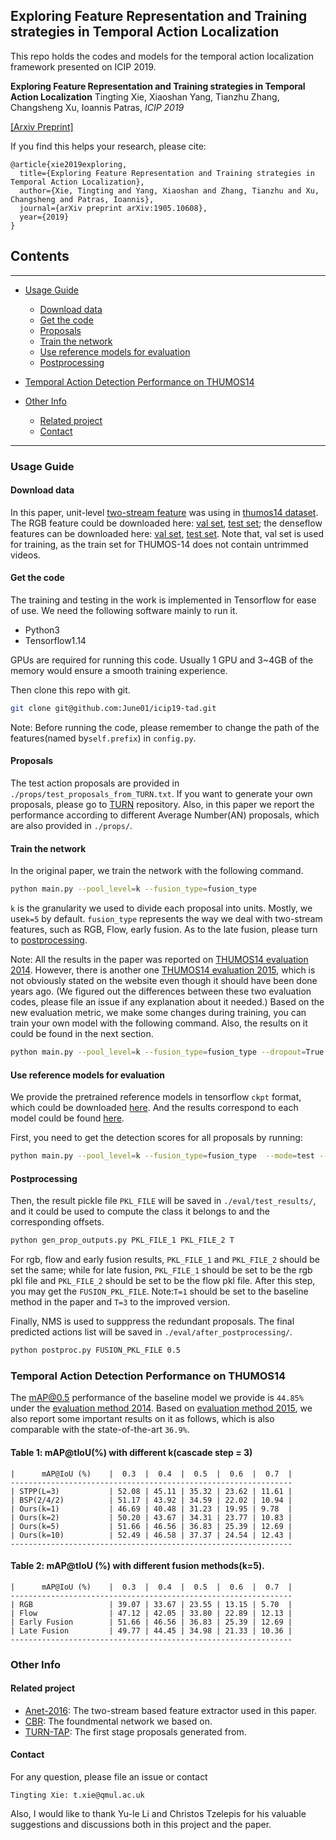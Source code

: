 ## Exploring Feature Representation and Training strategies in Temporal Action Localization

This repo holds the codes and models for the temporal action localization framework presented on ICIP 2019.

**Exploring Feature Representation and Training strategies in Temporal Action Localization**
Tingting Xie, Xiaoshan Yang, Tianzhu Zhang, Changsheng Xu, Ioannis Patras, *ICIP 2019*

[[Arxiv Preprint]](https://arxiv.org/abs/1905.10608)

If you find this helps your research, please cite:
```
@article{xie2019exploring,
  title={Exploring Feature Representation and Training strategies in Temporal Action Localization},
  author={Xie, Tingting and Yang, Xiaoshan and Zhang, Tianzhu and Xu, Changsheng and Patras, Ioannis},
  journal={arXiv preprint arXiv:1905.10608},
  year={2019}
}
```
## Contents
---

* [Usage Guide](#usage-guide)
	* [Download data](#download-data)
	* [Get the code](#get-the-code)
	* [Proposals](#proposals)
	* [Train the network](#train-the-network)
	* [Use reference models for evaluation](#use-reference-models-for-evaluation)
	* [Postprocessing](#postprocessing)

* [Temporal Action Detection Performance on THUMOS14](#temporal-action-detection-performance-on-thumos14)

* [Other Info](#other_info)
	* [Related project](#related-project)
	* [Contact](#contact)

---

### Usage Guide

#### Download data

In this paper, unit-level [two-stream feature][anet-2016] was using in [thumos14 dataset][thumos14]. The RGB feature could be downloaded here: [val set](https://drive.google.com/file/d/180YUoPvyaF2Z_T9KMKINLdDQCZEg60Jb/view?usp=sharing), [test set](https://drive.google.com/file/d/1x9Q78AZiAGqx4XB2zO3SEKp1htsATlnU/view?usp=sharing); the denseflow features can be downloaded here: [val set](https://drive.google.com/file/d/1-6dmY_Uy-H19HxvfK_wUFQCYHmlPzwFx/view?usp=sharing), [test set](https://drive.google.com/file/d/1Qm9lIJQFm5s6hDSB_2k1tj8q2tnabflJ/view?usp=sharing). Note that, val set is used for training, as the train set for THUMOS-14 does not contain untrimmed videos.

#### Get the code

The training and testing in the work is implemented in Tensorflow for ease of use. We need the following software mainly to run it.

- Python3
- Tensorflow1.14

GPUs are required for running this code. Usually 1 GPU and 3~4GB of the memory would ensure a smooth training experience.

Then clone this repo with git.

```bash
git clone git@github.com:June01/icip19-tad.git
```

Note: Before running the code, please remember to change the path of the features(named by```self.prefix```) in ```config.py```.

#### Proposals

The test action proposals are provided in ```./props/test_proposals_from_TURN.txt```. If you want to generate your own proposals, please go to [TURN][turn] repository. Also, in this paper we report the performance according to different Average Number(AN) proposals, which are also provided in ```./props/```.

#### Train the network

In the original paper, we train the network with the following command.

```bash
python main.py --pool_level=k --fusion_type=fusion_type
```

```k``` is the granularity we used to divide each proposal into units. Mostly, we use```k=5``` by default. ```fusion_type``` represents the way we deal with two-stream features, such as RGB, Flow, early fusion. As to the late fusion, please turn to [postprocessing](#postprocessing).

Note: All the results in the paper was reported on [THUMOS14 evaluation 2014][eval2014]. However, there is another one [THUMOS14 evaluation 2015][eval2015], which is not obviously stated on the website even though it should have been done years ago. (We figured out the differences between these two evaluation codes, please file an issue if any explanation about it needed.) Based on the new evaluation metric, we make some changes during training, you can train your own model with the following command. Also, the results on it could be found in the next section.

```bash
python main.py --pool_level=k --fusion_type=fusion_type --dropout=True --opm_type='adam_wd' --l1_loss=True
```

#### Use reference models for evaluation

We provide the pretrained reference models in tensorflow ```ckpt``` format, which could be downloaded [here](https://drive.google.com/drive/folders/1YCk8hAJsssofapnnjxWzeIPJ3cawJWiL?usp=sharing). And the results correspond to each model could be found [here](https://drive.google.com/open?id=15p5N6A6uvUUQp1jtlnuW421g_EdvnaHg).

First, you need to get the detection scores for all proposals by running:

```bash
python main.py --pool_level=k --fusion_type=fusion_type  --mode=test --cas_step=3 --test_model_path=MODEL_PATH
```

#### Postprocessing

Then, the result pickle file ```PKL_FILE``` will be saved in ```./eval/test_results/```, and it could be used to compute the class it belongs to and the corresponding offsets.

```bash
python gen_prop_outputs.py PKL_FILE_1 PKL_FILE_2 T
```
For rgb, flow and early fusion results, ```PKL_FILE_1``` and ```PKL_FILE_2``` should be set the same; while for late fusion, ```PKL_FILE_1``` should be set to be the rgb pkl file and ```PKL_FILE_2``` should be set to be the flow pkl file. After this step, you may get the ```FUSION_PKL_FILE```. Note:```T=1``` should be set to the baseline method in the paper and ```T=3``` to the improved version.

Finally, NMS is used to supppress the redundant proposals. The final predicted actions list will be saved in ```./eval/after_postprocessing/```.

```bash
python postproc.py FUSION_PKL_FILE 0.5
```

### Temporal Action Detection Performance on THUMOS14

The mAP@0.5 performance of the baseline model we provide is ```44.85%``` under the [evaluation method 2014][eval2014]. Based on [evaluation method 2015][eval2015], we also report some important results on it as follows, which is also comparable with the state-of-the-art ```36.9%```.

#### Table 1: mAP@tIoU(%) with different k(cascade step = 3)

```
|      mAP@IoU (%)    |  0.3  |  0.4  |  0.5  |  0.6  |  0.7  |
---------------------------------------------------------------
| STPP(L=3)           | 52.08 | 45.11 | 35.32 | 23.62 | 11.61 |
| BSP(2/4/2)          | 51.17 | 43.92 | 34.59 | 22.02 | 10.94 |
| Ours(k=1)           | 46.69 | 40.48 | 31.23 | 19.95 | 9.78  |
| Ours(k=2)           | 50.20 | 43.67 | 34.31 | 23.77 | 10.83 |
| Ours(k=5)           | 51.66 | 46.56 | 36.83 | 25.39 | 12.69 |
| Ours(k=10)          | 52.49 | 46.58 | 37.37 | 24.54 | 12.43 |
---------------------------------------------------------------
```

#### Table 2: mAP@tIoU (%) with different fusion methods(k=5).
```
|      mAP@IoU (%)    |  0.3  |  0.4  |  0.5  |  0.6  |  0.7  |
---------------------------------------------------------------
| RGB                 | 39.07 | 33.67 | 23.55 | 13.15 | 5.70  |
| Flow                | 47.12 | 42.05 | 33.80 | 22.89 | 12.13 |
| Early Fusion        | 51.66 | 46.56 | 36.83 | 25.39 | 12.69 |
| Late Fusion         | 49.77 | 44.45 | 34.98 | 21.33 | 10.36 |
---------------------------------------------------------------
```
### Other Info

#### Related project
- [Anet-2016][anet-2016]: The two-stream based feature extractor used in this paper.
- [CBR][cbr]: The foundmental network we based on.
- [TURN-TAP][turn]: The first stage proposals generated from.


#### Contact

For any question, please file an issue or contact

```
Tingting Xie: t.xie@qmul.ac.uk
```

Also, I would like to thank Yu-le Li and Christos Tzelepis for his valuable suggestions and discussions both in this project and the paper.

[anet-2016]: https://github.com/yjxiong/anet2016-cuhk
[cbr]: https://github.com/jiyanggao/CBR
[turn]: https://github.com/jiyanggao/TURN-TAP
[thumos14]: https://www.crcv.ucf.edu/THUMOS14/home.html
[eval2014]: https://www.crcv.ucf.edu/THUMOS14/THUMOS14_Evaluation.pdf
[eval2015]: https://storage.googleapis.com/www.thumos.info/thumos15_zips/THUMOS14_evalkit_20150930.zip